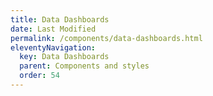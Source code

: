 ```yaml
---
title: Data Dashboards
date: Last Modified 
permalink: /components/data-dashboards.html
eleventyNavigation:
  key: Data Dashboards
  parent: Components and styles
  order: 54
---
```

